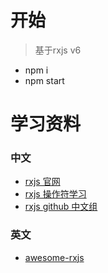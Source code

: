 # 开始
> 基于rxjs v6

- npm i
- npm start

# 学习资料

### 中文

- [rxjs 官网](https://cn.rx.js.org/class/es6/Observable.js~Observable.html)
- [rxjs 操作符学习](https://rxjs-cn.github.io/learn-rxjs-operators/)
- [rxjs github 中文组](https://github.com/RxJS-CN)

### 英文

- [awesome-rxjs](https://github.com/RxJS-CN/awesome-rxjs)
